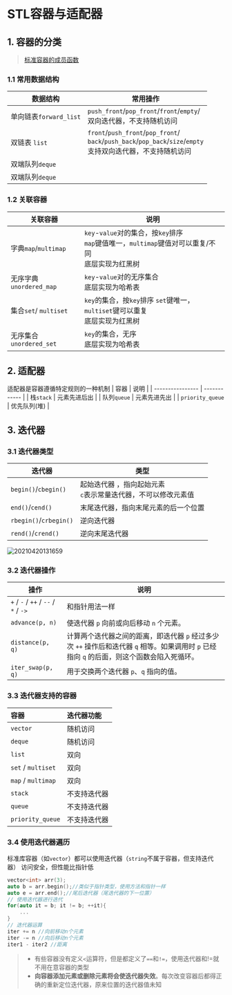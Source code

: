 # STL容器与适配器
## 1. 容器的分类
> [标准容器的成员函数](http://cppds.com/cpp/container.html#)
### 1.1 常用数据结构
| 数据结构               | 常用操作                                                                                                        |
| ---------------------- | --------------------------------------------------------------------------------------------------------------- |
| 单向链表`forward_list` | `push_front`/`pop_front`/`front`/`empty`/<br>双向迭代器，不支持随机访问                                         |
| 双链表 `list`          | `front`/`push_front`/`pop_front`/<br>`back`/`push_back`/`pop_back`/`size`/`empty`<br>支持双向迭代器，不支持随机访问 |
| 双端队列`deque`        |                                                                                                                 |
| 双端队列`deque`        |                                                                                                                 |


### 1.2 关联容器
| 关联容器                | 说明                                                                                                     |
| ----------------------- | -------------------------------------------------------------------------------------------------------- |
| 字典`map`/`multimap`    | `key`-`value`对的集合，按`key`排序<br>`map`键值唯一，`multimap`键值对可以重复/不同  <br>底层实现为红黑树 |
| 无序字典`unordered_map` | `key`-`value`对的无序集合 <br>底层实现为哈希表                                                           |
| 集合`set`/ `multiset`   | `key`的集合，按`key`排序      `set`键唯一，`multiset`键可以重复 <br>底层实现为红黑树                     |
| 无序集合`unordered_set` | `key`的集合，无序 <br>底层实现为哈希表                                                                   |


## 2. 适配器
适配器是容器遵循特定规则的一种机制
| 容器             | 说明         |
| ---------------- | ------------ |
| 栈`stack`        | 元素先进后出 |
| 队列`queue`      | 元素先进先出 |
| `priority_queue` | 优先队列(堆) |


## 3. 迭代器
### 3.1 迭代器类型
| 迭代器                 | 类型                                                             |
| ---------------------- | ---------------------------------------------------------------- |
| `begin()`/`cbegin()`   | 起始迭代器 ，指向起始元素<br>`c`表示常量迭代器，不可以修改元素值 |
| `end()`/`cend()`       | 末尾迭代器，指向末尾元素的后一个位置                             |
| `rbegin()`/`crbegin()` | 逆向迭代器                                                       |
| `rend()`/`crend()`     | 逆向末尾迭代器                                                   |

![20210420131659](https://i.loli.net/2021/04/20/5LGeZ9UvTmwQJnr.png)


### 3.2 迭代器操作

| 操作                                 | 说明                                                                                                                                         |
| ------------------------------------ | -------------------------------------------------------------------------------------------------------------------------------------------- |
| `+` / `-` / `++` / `--` / `*` / `->` | 和指针用法一样                                                                                                                               |
| `advance(p, n)`                      | 使迭代器 `p` 向前或向后移动 `n` 个元素。                                                                                                     |
| `distance(p, q)`                     | 计算两个迭代器之间的距离，即迭代器 `p` 经过多少次 `++` 操作后和迭代器 `q` 相等。如果调用时 `p` 已经指向 `q` 的后面，则这个函数会陷入死循环。 |
| `iter_swap(p, q)`                    | 用于交换两个迭代器 `p`、`q` 指向的值。                                                                                                       |


### 3.3 迭代器支持的容器
| 容器               | 迭代器功能   |
| :----------------- | :----------- |
| `vector`           | 随机访问     |
| `deque`            | 随机访问     |
| `list`             | 双向         |
| `set` / `multiset` | 双向         |
| `map` / `multimap` | 双向         |
| `stack`            | 不支持迭代器 |
| `queue`            | 不支持迭代器 |
| `priority_queue`   | 不支持迭代器 |


### 3.4 使用迭代器遍历
标准库容器（如`vector`）都可以使用迭代器（`string`不属于容器，但支持迭代器）
访问安全，但性能比指针低

```cpp
vector<int> arr(3);
auto b = arr.begin();//类似于指针类型，使用方法和指针一样
auto e = arr.end();//尾后迭代器（尾迭代器的下一位置）
// 使用迭代器进行迭代
for(auto it = b; it != b; ++it){
    ...
}
// 迭代器运算
iter += n //向前移动n个元素
iter -= n //向后移动n个元素
iter1 - iter2 //距离
```
> - 有些容器没有定义`<`运算符，但是都定义了`==`和`!=`，使用迭代器和!=就不用在意容器的类型
> - **向容器添加元素或删除元素将会使迭代器失效**。每次改变容器后都得正确的重新定位迭代器，原来位置的迭代器值未知